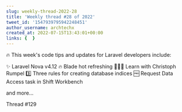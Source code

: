 ```yaml
---
slug: weekly-thread-2022-28
title: 'Weekly thread #28 of 2022'
tweet_id: '1547939795942248451'
author_username: archtechx
created_at: 2022-07-15T13:43:01+00:00
links: {  }
---
```

🔥 This week's code tips and updates for Laravel developers include:

✨ Laravel Nova v4.12
🔥 Blade hot refreshing
👨🏻‍🏫 Learn with Christoph Rumpel
3️⃣ Three rules for creating database indices
🆓 Request Data Access task in Shift Workbench

and more...

Thread #129